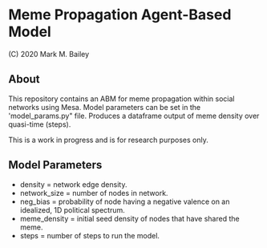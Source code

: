 # Meme Propagation Agent-Based Model

(C) 2020 Mark M. Bailey

## About
This repository contains an ABM for meme propagation within social networks using Mesa.  Model parameters can be set in the 'model_params.py" file.  Produces a dataframe output of meme density over quasi-time (steps).

This is a work in progress and is for research purposes only.

## Model Parameters
* density = network edge density.
* network_size = number of nodes in network.
* neg_bias = probability of node having a negative valence on an idealized, 1D political spectrum.
* meme_density = initial seed density of nodes that have shared the meme.
* steps = number of steps to run the model.
